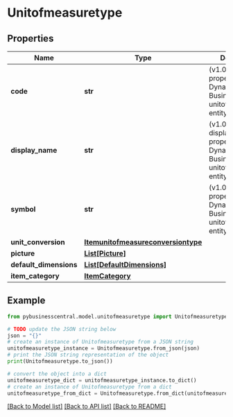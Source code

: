 # Unitofmeasuretype


## Properties

Name | Type | Description | Notes
------------ | ------------- | ------------- | -------------
**code** | **str** | (v1.0) The code property for the Dynamics 365 Business Central unitofmeasuretype entity | [optional] 
**display_name** | **str** | (v1.0) The displayName property for the Dynamics 365 Business Central unitofmeasuretype entity | [optional] 
**symbol** | **str** | (v1.0) The symbol property for the Dynamics 365 Business Central unitofmeasuretype entity | [optional] 
**unit_conversion** | [**Itemunitofmeasureconversiontype**](Itemunitofmeasureconversiontype.md) |  | [optional] 
**picture** | [**List[Picture]**](Picture.md) |  | [optional] 
**default_dimensions** | [**List[DefaultDimensions]**](DefaultDimensions.md) |  | [optional] 
**item_category** | [**ItemCategory**](ItemCategory.md) |  | [optional] 

## Example

```python
from pybusinesscentral.model.unitofmeasuretype import Unitofmeasuretype

# TODO update the JSON string below
json = "{}"
# create an instance of Unitofmeasuretype from a JSON string
unitofmeasuretype_instance = Unitofmeasuretype.from_json(json)
# print the JSON string representation of the object
print(Unitofmeasuretype.to_json())

# convert the object into a dict
unitofmeasuretype_dict = unitofmeasuretype_instance.to_dict()
# create an instance of Unitofmeasuretype from a dict
unitofmeasuretype_from_dict = Unitofmeasuretype.from_dict(unitofmeasuretype_dict)
```
[[Back to Model list]](../README.md#documentation-for-models) [[Back to API list]](../README.md#documentation-for-api-endpoints) [[Back to README]](../README.md)


